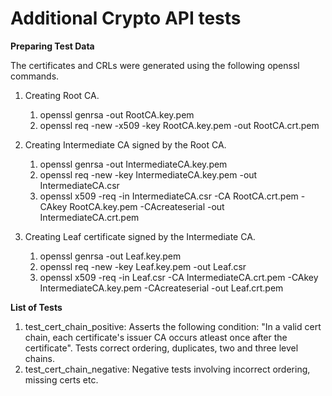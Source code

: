 Additional Crypto API tests
===========================

**Preparing Test Data**

The certificates and CRLs were generated using the following openssl commands.

  1. Creating Root CA.
      1. openssl genrsa -out RootCA.key.pem
      2. openssl req -new -x509 -key RootCA.key.pem -out RootCA.crt.pem
   
  2. Creating Intermediate CA signed by the Root CA.
      1. openssl genrsa -out IntermediateCA.key.pem
      2. openssl req -new -key IntermediateCA.key.pem -out IntermediateCA.csr
      3. openssl x509 -req -in IntermediateCA.csr -CA RootCA.crt.pem -CAkey RootCA.key.pem -CAcreateserial -out IntermediateCA.crt.pem
   
  3. Creating Leaf certificate signed by the Intermediate CA.
      1. openssl genrsa -out Leaf.key.pem
      2. openssl req -new -key Leaf.key.pem -out Leaf.csr
      3. openssl x509 -req -in Leaf.csr -CA IntermediateCA.crt.pem -CAkey IntermediateCA.key.pem -CAcreateserial -out Leaf.crt.pem
  
**List of Tests**
  1. test_cert_chain_positive: 
        Asserts the following condition: "In a valid cert chain, each certificate's issuer CA occurs atleast once after the certificate".
        Tests correct ordering, duplicates, two and three level chains.
  2. test_cert_chain_negative: Negative tests involving incorrect ordering, missing certs etc.
        

